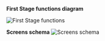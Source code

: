 **First Stage functions diagram**

![First Stage functions](https://user-images.githubusercontent.com/63349641/230676709-3da81ee2-9db7-4428-ba41-39586c7803a5.png)

**Screens schema**
![Screens schema](https://user-images.githubusercontent.com/63349641/230674929-c38425f2-5ff2-4a07-9937-3dfd61c517bd.jpg)


